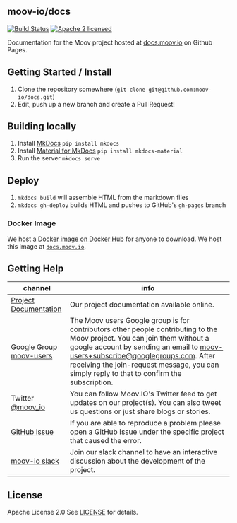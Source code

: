 ## moov-io/docs

[![Build Status](https://travis-ci.com/moov-io/docs.svg?branch=master)](https://travis-ci.com/moov-io/docs)
[![Apache 2 licensed](https://img.shields.io/badge/license-Apache2-blue.svg)](https://raw.githubusercontent.com/moov-io/docs/master/LICENSE)

Documentation for the Moov project hosted at [docs.moov.io](https://docs.moov.io) on Github Pages.

## Getting Started / Install

1. Clone the repository somewhere (`git clone git@github.com:moov-io/docs.git`)
1. Edit, push up a new branch and create a Pull Request!

## Building locally

1. Install [MkDocs](https://www.mkdocs.org/) `pip install mkdocs`
1. Install [Material for MkDocs](https://squidfunk.github.io/mkdocs-material/) `pip install mkdocs-material`
1. Run the server `mkdocs serve`

## Deploy

1. `mkdocs build` will assemble HTML from the markdown files
1. `mkdocs gh-deploy` builds HTML and pushes to GitHub's `gh-pages` branch

### Docker Image

We host a [Docker image on Docker Hub](https://hub.docker.com/r/moov/docs/tags) for anyone to download. We host this image at [`docs.moov.io`](https://docs.moov.io).

## Getting Help

 channel | info
 ------- | -------
[Project Documentation](https://docs.moov.io/) | Our project documentation available online.
Google Group [moov-users](https://groups.google.com/forum/#!forum/moov-users)| The Moov users Google group is for contributors other people contributing to the Moov project. You can join them without a google account by sending an email to [moov-users+subscribe@googlegroups.com](mailto:moov-users+subscribe@googlegroups.com). After receiving the join-request message, you can simply reply to that to confirm the subscription.
Twitter [@moov_io](https://twitter.com/moov_io)	| You can follow Moov.IO's Twitter feed to get updates on our project(s). You can also tweet us questions or just share blogs or stories.
[GitHub Issue](https://github.com/moov-io) | If you are able to reproduce a problem please open a GitHub Issue under the specific project that caused the error.
[moov-io slack](https://slack.moov.io/) | Join our slack channel to have an interactive discussion about the development of the project.

## License

Apache License 2.0 See [LICENSE](LICENSE) for details.
